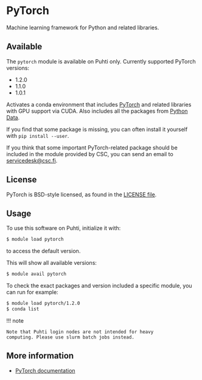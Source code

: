 # PyTorch

Machine learning framework for Python and related libraries.

## Available

The `pytorch` module is available on Puhti only.  Currently supported PyTorch versions:

- 1.2.0
- 1.1.0
- 1.0.1

Activates a conda environment that includes [PyTorch](https://pytorch.org/) and related libraries with GPU support via CUDA.  Also includes all the packages from [Python Data](python-data.md).

If you find that some package is missing, you can often install it yourself with `pip install --user`.

If you think that some important PyTorch-related package should be included in the module provided by CSC, you can send an email to <servicedesk@csc.fi>.

## License

PyTorch is BSD-style licensed, as found in the [LICENSE file](https://github.com/pytorch/pytorch/blob/master/LICENSE).

## Usage

To use this software on Puhti, initialize it with:

```bash
$ module load pytorch
```

to access the default version.

This will show all available versions:

```bash
$ module avail pytorch
```

To check the exact packages and version included a specific module, you can run for example:

```bash
$ module load pytorch/1.2.0
$ conda list
```

!!! note 

    Note that Puhti login nodes are not intended for heavy
    computing. Please use slurm batch jobs instead.

## More information

- [PyTorch documentation](https://pytorch.org/docs/stable/index.html)
